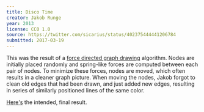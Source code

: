 ```yaml
---
title: Disco Time
creator: Jakob Runge
year: 2013
license: CC0 1.0
source: https://twitter.com/sicarius/status/402375444441206784
submitted: 2017-03-19
---
```


This was the result of a [force directed graph drawing](https://en.wikipedia.org/wiki/Force-directed_graph_drawing) algorithm. Nodes are initially placed randomly and spring-like forces are computed between each pair of nodes. To minimize these forces, nodes are moved, which often results in a cleaner graph picture. When moving the nodes, Jakob forgot to clean old edges that had been drawn, and just added new edges, resulting in series of similarly positioned lines of the same color.

[Here's](https://twitter.com/sicarius/status/402430028928913409) the intended, final result.
